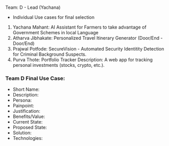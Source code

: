 Team: D - Lead (Yachana)
- Individual Use cases for final selection
1. Yachana Mahant: AI Assistant for Farmers to take advantage of Government Schemes in local Language
2. Atharva Jibhakate: Personalized Travel Itinerary Generator (Door/End - Door/End)
3. Prajwal Potfode: SecureVision - Automated Security Identitity Detection for Criminal Background Suspects.
4. Purva Thote: Portfolio Tracker
Description: A web app for tracking personal investments (stocks, crypto, etc.).

### Team D Final Use Case: 
- Short Name: 
- Description: 
- Persona: 
- Painpoint: 
- Justification: 
- Benefits/Value: 
- Current State: 
- Proposed State: 
- Solution: 
- Technologies: 
